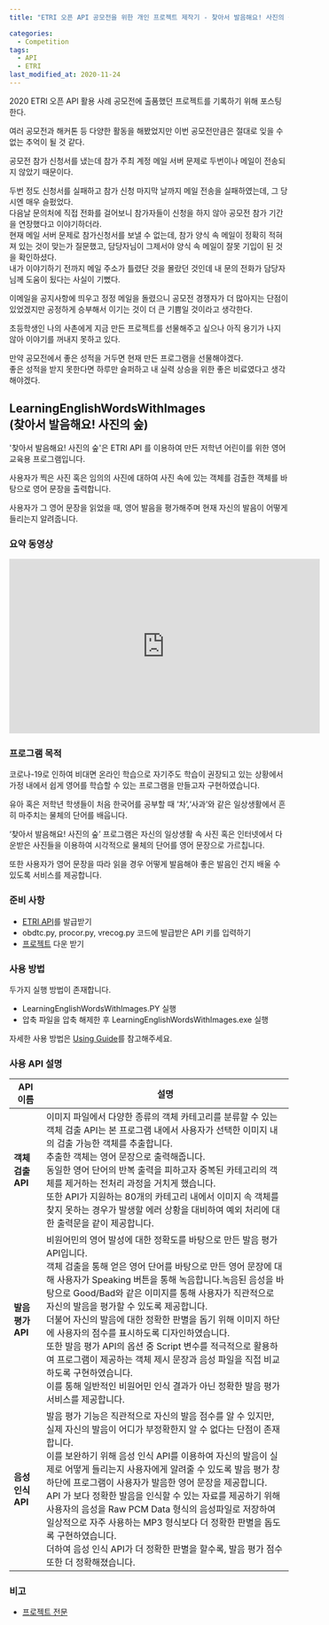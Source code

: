 ```yaml
---
title: "ETRI 오픈 API 공모전을 위한 개인 프로젝트 제작기 - 찾아서 발음해요! 사진의 숲"

categories:
  - Competition
tags: 
  - API
  - ETRI
last_modified_at: 2020-11-24
---
```


2020 ETRI 오픈 API 활용 사례 공모전에 출품했던 프로젝트를 기록하기 위해 포스팅한다.

여러 공모전과 해커톤 등 다양한 활동을 해봤었지만 이번 공모전만큼은 절대로 잊을 수 없는 추억이 될 것 같다.

공모전 참가 신청서를 냈는데 참가 주최 계정 메일 서버 문제로 두번이나 메일이 전송되지 않았기 때문이다.

두번 정도 신청서를 실패하고 참가 신청 마지막 날까지 메일 전송을 실패하였는데, 그 당시엔 매우 슬펐었다.<br/>다음날 문의처에 직접 전화를 걸어보니 참가자들이 신청을 하지 않아 공모전 참가 기간을 연장했다고 이야기하더라.<br/>현재 메일 서버 문제로 참가신청서를 보낼 수 없는데, 참가 양식 속 메일이 정확히 적혀져 있는 것이 맞는가 질문했고, 담당자님이 그제서야 양식 속 메일이 잘못 기입이 된 것을 확인하셨다.<br/>내가 이야기하기 전까지 메일 주소가 틀렸단 것을 몰랐던 것인데 내 문의 전화가 담당자님께 도움이 됬다는 사실이 기뻤다.

이메일을 공지사항에 띄우고 정정 메일을 돌렸으니 공모전 경쟁자가 더 많아지는 단점이 있었겠지만 공정하게 승부해서 이기는 것이 더 큰 기쁨일 것이라고 생각한다.

초등학생인 나의 사촌에게 지금 만든 프로젝트를 선물해주고 싶으나 아직 용기가 나지 않아 이야기를 꺼내지 못하고 있다.

만약 공모전에서 좋은 성적을 거두면 현재 만든 프로그램을 선물해야겠다.<br/>좋은 성적을 받지 못한다면 하루만 슬퍼하고 내 실력 상승을 위한 좋은 비료였다고 생각해야겠다. 

## LearningEnglishWordsWithImages<br/>(찾아서 발음해요! 사진의 숲)

'찾아서 발음해요! 사진의 숲'은 ETRI API 를 이용하여 만든 저학년 어린이를 위한 영어 교육용 프로그램입니다. 

사용자가 찍은 사진 혹은 임의의 사진에 대하여 사진 속에 있는 객체를 검출한 객체를 바탕으로 영어 문장을 출력합니다.

사용자가 그 영어 문장을 읽었을 때, 영어 발음을 평가해주며 현재 자신의 발음이 어떻게 들리는지 알려줍니다.

### 요약 동영상

<iframe width="560" height="315" src="https://www.youtube.com/embed/wIovzodQKyA" frameborder="0" allow="accelerometer; autoplay; clipboard-write; encrypted-media; gyroscope; picture-in-picture" allowfullscreen></iframe>

### 프로그램 목적

코로나-19로 인하여 비대면 온라인 학습으로 자기주도 학습이 권장되고 있는 상황에서 가정 내에서 쉽게 영어를 학습할 수 있는 프로그램을 만들고자 구현하였습니다.

유아 혹은 저학년 학생들이 처음 한국어를 공부할 때 ‘차’,‘사과’와 같은 일상생활에서 흔히 마주치는 물체의 단어를 배웁니다.

‘찾아서 발음해요! 사진의 숲’ 프로그램은 자신의 일상생활 속 사진 혹은 인터넷에서 다운받은 사진들을 이용하여 시각적으로 물체의 단어를 영어 문장으로 가르칩니다.

또한 사용자가 영어 문장을 따라 읽을 경우 어떻게 발음해야 좋은 발음인 건지 배울 수 있도록 서비스를 제공합니다.

### 준비 사항

   * [ETRI API](http://aiopen.etri.re.kr/intro_inquire.php)를 발급받기
   * obdtc.py, procor.py, vrecog.py 코드에 발급받은 API 키를 입력하기
   * [프로젝트](https://github.com/jee00609/LearningEnglishWordsWithImages) 다운 받기


### 사용 방법

두가지 실행 방법이 존재합니다.

   * LearningEnglishWordsWithImages.PY 실행
   * 압축 파일을 압축 해제한 후 LearningEnglishWordsWithImages.exe 실행

자세한 사용 방법은 [Using Guide](https://github.com/jee00609/LearningEnglishWordsWithImages/blob/master/UsingGuide.pdf)를 참고해주세요.

### 사용 API 설명

|API 이름|설명|
|---|---|
|**객체 검출 API**|이미지 파일에서 다양한 종류의 객체 카테고리를 분류할 수 있는 객체 검출 API는 본 프로그램 내에서 사용자가 선택한 이미지 내의 검출 가능한 객체를 추출합니다.<br/>추출한 객체는 영어 문장으로 출력해줍니다.<br/>동일한 영어 단어의 반복 출력을 피하고자 중복된 카테고리의 객체를 제거하는 전처리 과정을 거치게 했습니다.<br/>또한 API가 지원하는 80개의 카테고리 내에서 이미지 속 객체를 찾지 못하는  경우가 발생할 에러 상황을 대비하여 예외 처리에 대한 출력문을 같이 제공합니다.|
|**발음평가 API**|비원어민의 영어 발성에 대한 정확도를 바탕으로 만든 발음 평가 API입니다.<br/>객체 검출을 통해 얻은 영어 단어를 바탕으로 만든 영어 문장에 대해 사용자가 Speaking 버튼을 통해 녹음합니다.녹음된 음성을 바탕으로 Good/Bad와 같은 이미지를 통해 사용자가 직관적으로 자신의 발음을 평가할 수 있도록 제공합니다.<br/>더불어 자신의 발음에 대한 정확한 판별을 돕기 위해 이미지 하단에 사용자의 점수를 표시하도록 디자인하였습니다.<br/>또한 발음 평가 API의 옵션 중 Script 변수를 적극적으로 활용하여 프로그램이 제공하는 객체 제시 문장과 음성 파일을 직접 비교하도록 구현하였습니다.<br/>이를 통해 일반적인 비원어민 인식 결과가 아닌 정확한 발음 평가 서비스를 제공합니다.|
|**음성인식 API**|발음 평가 기능은 직관적으로 자신의 발음 점수를 알 수 있지만, 실제 자신의 발음이 어디가 부정확한지 알 수 없다는 단점이 존재합니다.<br/>이를 보완하기 위해 음성 인식 API를 이용하여 자신의 발음이 실제로 어떻게 들리는지 사용자에게 알려줄 수 있도록 발음 평가 창 하단에 프로그램이 사용자가 발음한 영어 문장을 제공합니다.<br/>API 가 보다 정확한 발음을 인식할 수 있는 자료를 제공하기 위해 사용자의 음성을 Raw PCM Data 형식의 음성파일로 저장하여 일상적으로 자주 사용하는 MP3 형식보다 더 정확한 판별을 돕도록 구현하였습니다.<br/>더하여 음성 인식 API가 더 정확한 판별을 할수록, 발음 평가 점수 또한 더 정확해졌습니다.|

### 비고

   * [프로젝트 전문](https://github.com/jee00609/LearningEnglishWordsWithImages)